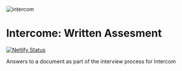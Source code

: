 ![intercom](https://user-images.githubusercontent.com/55994508/92297664-623a0300-ef07-11ea-92fc-274c749d2012.png)

# Intercome: Written Assesment

[![Netlify Status](https://api.netlify.com/api/v1/badges/64eff5a2-58d7-4d45-b5c0-347cfdc92e9e/deploy-status)](https://app.netlify.com/sites/intercom-written-assessment/deploys)

Answers to a document as part of the interview process for Intercom

